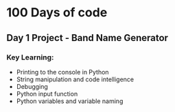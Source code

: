 # 100 Days of code

## Day 1 Project - Band Name Generator

### Key Learning:
   - Printing to the console in Python
   - String manipulation and code intelligence
   - Debugging
   - Python input function
   - Python variables and variable naming






